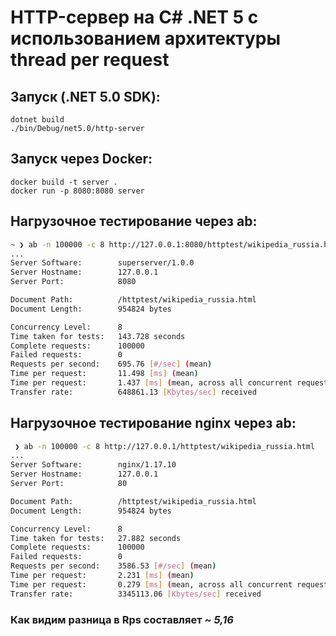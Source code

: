 # HTTP-сервер на C# .NET 5 с использованием архитектуры thread per request

## Запуск (.NET 5.0 SDK):
```
dotnet build
./bin/Debug/net5.0/http-server
```

## Запуск через Docker:
```
docker build -t server .
docker run -p 8080:8080 server
```
## Нагрузочное тестирование через ab:
```sh
~ ❯ ab -n 100000 -c 8 http://127.0.0.1:8080/httptest/wikipedia_russia.html
...
Server Software:        superserver/1.0.0
Server Hostname:        127.0.0.1
Server Port:            8080

Document Path:          /httptest/wikipedia_russia.html
Document Length:        954824 bytes

Concurrency Level:      8
Time taken for tests:   143.728 seconds
Complete requests:      100000
Failed requests:        0
Requests per second:    695.76 [#/sec] (mean)
Time per request:       11.498 [ms] (mean)
Time per request:       1.437 [ms] (mean, across all concurrent requests)
Transfer rate:          648861.13 [Kbytes/sec] received
```
## Нагрузочное тестирование nginx через ab:
```sh
 ❯ ab -n 100000 -c 8 http://127.0.0.1/httptest/wikipedia_russia.html
...
Server Software:        nginx/1.17.10
Server Hostname:        127.0.0.1
Server Port:            80

Document Path:          /httptest/wikipedia_russia.html
Document Length:        954824 bytes

Concurrency Level:      8
Time taken for tests:   27.882 seconds
Complete requests:      100000
Failed requests:        0
Requests per second:    3586.53 [#/sec] (mean)
Time per request:       2.231 [ms] (mean)
Time per request:       0.279 [ms] (mean, across all concurrent requests)
Transfer rate:          3345113.06 [Kbytes/sec] received
```

### Как видим разница в Rps составляет ~ _5,16_

